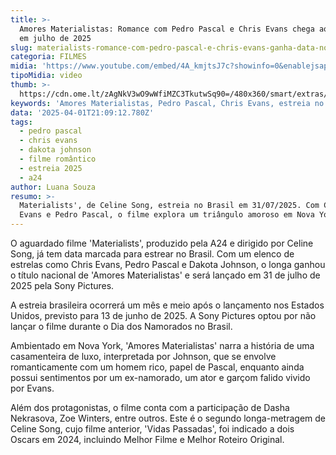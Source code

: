 ```yaml
---
title: >-
  Amores Materialistas: Romance com Pedro Pascal e Chris Evans chega ao Brasil
  em julho de 2025
slug: materialists-romance-com-pedro-pascal-e-chris-evans-ganha-data-no-brasil
categoria: FILMES
midia: 'https://www.youtube.com/embed/4A_kmjtsJ7c?showinfo=0&enablejsapi=1'
tipoMidia: video
thumb: >-
  https://cdn.ome.lt/zAgNkV3wO9wWfiMZC3TkutwSq90=/480x360/smart/extras/conteudos/materialistas.jpg
keywords: 'Amores Materialistas, Pedro Pascal, Chris Evans, estreia no Brasil, filme A24'
data: '2025-04-01T21:09:12.780Z'
tags:
  - pedro pascal
  - chris evans
  - dakota johnson
  - filme romântico
  - estreia 2025
  - a24
author: Luana Souza
resumo: >-
  Materialists', de Celine Song, estreia no Brasil em 31/07/2025. Com Chris
  Evans e Pedro Pascal, o filme explora um triângulo amoroso em Nova York.
---
```


O aguardado filme 'Materialists', produzido pela A24 e dirigido por Celine Song, já tem data marcada para estrear no Brasil. Com um elenco de estrelas como Chris Evans, Pedro Pascal e Dakota Johnson, o longa ganhou o título nacional de 'Amores Materialistas' e será lançado em 31 de julho de 2025 pela Sony Pictures.

A estreia brasileira ocorrerá um mês e meio após o lançamento nos Estados Unidos, previsto para 13 de junho de 2025. A Sony Pictures optou por não lançar o filme durante o Dia dos Namorados no Brasil.

Ambientado em Nova York, 'Amores Materialistas' narra a história de uma casamenteira de luxo, interpretada por Johnson, que se envolve romanticamente com um homem rico, papel de Pascal, enquanto ainda possui sentimentos por um ex-namorado, um ator e garçom falido vivido por Evans.

Além dos protagonistas, o filme conta com a participação de Dasha Nekrasova, Zoe Winters, entre outros. Este é o segundo longa-metragem de Celine Song, cujo filme anterior, 'Vidas Passadas', foi indicado a dois Oscars em 2024, incluindo Melhor Filme e Melhor Roteiro Original.
